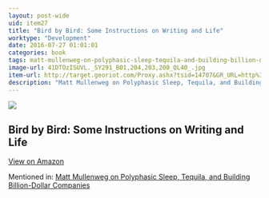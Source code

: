 ```yaml
---
layout: post-wide
uid: item27
title: "Bird by Bird: Some Instructions on Writing and Life"
worktype: "Development"
date: 2016-07-27 01:01:01
categories: book
tags: matt-mullenweg-on-polyphasic-sleep-tequila-and-building-billion-dollar-companies
image-url: 41DTOzISUVL._SY291_BO1,204,203,200_QL40_.jpg
item-url: http://target.georiot.com/Proxy.ashx?tsid=14707&GR_URL=http%3A%2F%2Fwww.amazon.com%2FBird-Some-Instructions-Writing-Life%2Fdp%2F0385480016%2F
description: "Matt Mullenweg on Polyphasic Sleep, Tequila, and Building Billion-Dollar Companies"
---
```

<a href="http://target.georiot.com/Proxy.ashx?tsid=14707&GR_URL=http%3A%2F%2Fwww.amazon.com%2FBird-Some-Instructions-Writing-Life%2Fdp%2F0385480016%2F" target="blank"><img src="../../../../img/thumbs/41DTOzISUVL._SY291_BO1,204,203,200_QL40_.jpg" class="prod-img"></a>
<h2>Bird by Bird: Some Instructions on Writing and Life</h2>
<p><a class="btn btn-primary" href="http://target.georiot.com/Proxy.ashx?tsid=14707&GR_URL=http%3A%2F%2Fwww.amazon.com%2FBird-Some-Instructions-Writing-Life%2Fdp%2F0385480016%2F" target="blank">View on Amazon</a><p>
<p>Mentioned in: <a href="http://fourhourworkweek.com/2015/02/09/matt-mullenweg/" target="blank">Matt Mullenweg on Polyphasic Sleep, Tequila, and Building Billion-Dollar Companies</a></p>
